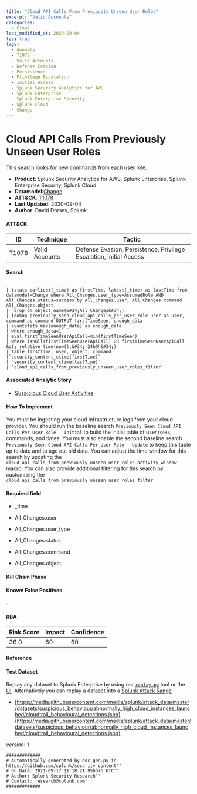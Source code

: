 ```yaml
---
title: "Cloud API Calls From Previously Unseen User Roles"
excerpt: "Valid Accounts"
categories:
  - Cloud
last_modified_at: 2020-09-04
toc: true
tags:
  - Anomaly
  - T1078
  - Valid Accounts
  - Defense Evasion
  - Persistence
  - Privilege Escalation
  - Initial Access
  - Splunk Security Analytics for AWS
  - Splunk Enterprise
  - Splunk Enterprise Security
  - Splunk Cloud
  - Change
---
```


# Cloud API Calls From Previously Unseen User Roles

This search looks for new commands from each user role.

- **Product**: Splunk Security Analytics for AWS, Splunk Enterprise, Splunk Enterprise Security, Splunk Cloud
- **Datamodel**:[Change](https://docs.splunk.com/Documentation/CIM/latest/User/Change)
- **ATT&CK**: [T1078](https://attack.mitre.org/techniques/T1078/)
- **Last Updated**: 2020-09-04
- **Author**: David Dorsey, Splunk


#### ATT&CK

| ID          | Technique   | Tactic       |
| ----------- | ----------- |--------------|
| T1078 | Valid Accounts | Defense Evasion, Persistence, Privilege Escalation, Initial Access |


#### Search

```

| tstats earliest(_time) as firstTime, latest(_time) as lastTime from datamodel=Change where All_Changes.user_type=AssumedRole AND All_Changes.status=success by All_Changes.user, All_Changes.command All_Changes.object 
| `drop_dm_object_name(&#34;All_Changes&#34;)` 
| lookup previously_seen_cloud_api_calls_per_user_role user as user, command as command OUTPUT firstTimeSeen, enough_data 
| eventstats max(enough_data) as enough_data 
| where enough_data=1 
| eval firstTimeSeenUserApiCall=min(firstTimeSeen) 
| where isnull(firstTimeSeenUserApiCall) OR firstTimeSeenUserApiCall &gt; relative_time(now(),&#34;-24h@h&#34;) 
| table firstTime, user, object, command 
|`security_content_ctime(firstTime)` 
| `security_content_ctime(lastTime)`
| `cloud_api_calls_from_previously_unseen_user_roles_filter`
```

#### Associated Analytic Story

* [Suspicious Cloud User Activities](_stories/suspicious_cloud_user_activities)


#### How To Implement
You must be ingesting your cloud infrastructure logs from your cloud provider.  You should run the baseline search `Previously Seen Cloud API Calls Per User Role - Initial` to build the initial table of user roles, commands, and times. You must also enable the second baseline search `Previously Seen Cloud API Calls Per User Role - Update` to keep this table up to date and to age out old data. You can adjust the time window for this search by updating the `cloud_api_calls_from_previously_unseen_user_roles_activity_window` macro. You can also provide additional filtering for this search by customizing the `cloud_api_calls_from_previously_unseen_user_roles_filter`

#### Required field

* _time

* All_Changes.user

* All_Changes.user_type

* All_Changes.status

* All_Changes.command

* All_Changes.object


#### Kill Chain Phase


#### Known False Positives
.



#### RBA

| Risk Score  | Impact      | Confidence   |
| ----------- | ----------- |--------------|
| 36.0 | 60 | 60 |



#### Reference


#### Test Dataset
Replay any dataset to Splunk Enterprise by using our [`replay.py`](https://github.com/splunk/attack_data#using-replaypy) tool or the [UI](https://github.com/splunk/attack_data#using-ui).
Alternatively you can replay a dataset into a [Splunk Attack Range](https://github.com/splunk/attack_range#replay-dumps-into-attack-range-splunk-server)


* [https://media.githubusercontent.com/media/splunk/attack_data/master/datasets/suspicious_behaviour/abnormally_high_cloud_instances_launched/cloudtrail_behavioural_detections.json](https://media.githubusercontent.com/media/splunk/attack_data/master/datasets/suspicious_behaviour/abnormally_high_cloud_instances_launched/cloudtrail_behavioural_detections.json)


_version_: 1

```
#############
# Automatically generated by doc_gen.py in https://github.com/splunk/security_content''
# On Date: 2021-09-17 11:18:21.956576 UTC''
# Author: Splunk Security Research''
# Contact: research@splunk.com''
#############
```